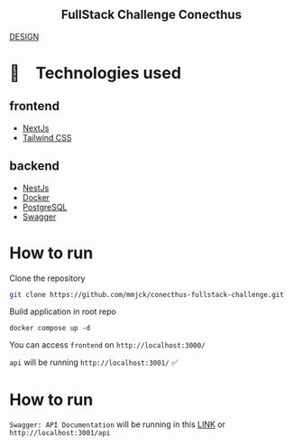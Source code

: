 <h2 align="center">
FullStack Challenge Conecthus
</h2>

[DESIGN](https://xd.adobe.com/view/6c0ff585-36dd-4969-9d1f-b7661d820524-395c/screen/8f855f3a-02f9-4976-8dbe-1c0f054f892a/)

# :rocket: Technologies used

## frontend

- [NextJs](https://nextjs.org/)
- [Tailwind CSS](https://tailwindui.com/)

## backend

- [NestJs](https://nestjs.com/)
- [Docker](https://www.docker.com/)
- [PostgreSQL](https://www.postgresql.org/)
- [Swagger](https://docs.nestjs.com/openapi/introduction)

# How to run

Clone the repository

```bash
git clone https://github.com/mmjck/conecthus-fullstack-challenge.git
```

Build application in root repo

```
docker compose up -d
```

You can access
`frontend` on `http://localhost:3000/`

`api` will be running `http://localhost:3001/` ✅

# How to run

`Swagger: API Documentation`
will be running in this [LINK](http://localhost:3001/api)
or
`http://localhost:3001/api`
